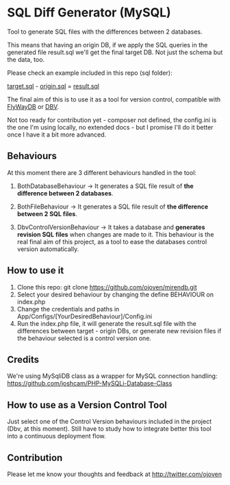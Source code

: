 SQL Diff Generator (MySQL)
============================

Tool to generate SQL files with the differences between 2 databases.

This means that having an origin DB, if we apply the SQL queries in the generated file result.sql we'll get the final target DB.
Not just the schema but the data, too.

Please check an example included in this repo (sql folder):

[target.sql](https://github.com/ojoven/mirendb/tree/master/sql/target.sql) -
[origin.sql](https://github.com/ojoven/mirendb/tree/master/sql/origin.sql) =
[result.sql](https://github.com/ojoven/mirendb/tree/master/sql/result.sql)

The final aim of this is to use it as a tool for version control, compatible with [FlyWayDB](http://flywaydb.org) or [DBV](https://github.com/victorstanciu/dbv).

Not too ready for contribution yet - composer not defined, the config.ini is the one I'm using locally, no extended docs - but I promise I'll do it better once I have it a bit more advanced.

Behaviours
----------------

At this moment there are 3 different behaviours handled in the tool:

1. BothDatabaseBehaviour -> It generates a SQL file result of **the difference between 2 databases**.

2. BothFileBehaviour -> It generates a SQL file result of **the difference between 2 SQL files**.

3. DbvControlVersionBehaviour -> It takes a database and **generates revision SQL files** when changes are made to it.
This behaviour is the real final aim of this project, as a tool to ease the databases control version automatically.

How to use it
----------------
1. Clone this repo: git clone https://github.com/ojoven/mirendb.git
2. Select your desired behaviour by changing the define BEHAVIOUR on index.php
3. Change the credentials and paths in App/Configs/[YourDesiredBehaviour]/Config.ini
4. Run the index.php file, it will generate the result.sql file with the differences between target - origin DBs, or generate new revision files if the behaviour selected is a control version one.


Credits
----------------
We're using MySqliDB class as a wrapper for MySQL connection handling: https://github.com/joshcam/PHP-MySQLi-Database-Class

How to use as a Version Control Tool
----------------
Just select one of the Control Version behaviours included in the project (Dbv, at this moment). Still have to study how to integrate better this tool into a continuous deployment flow.


Contribution
----------------
Please let me know your thoughts and feedback at http://twitter.com/ojoven